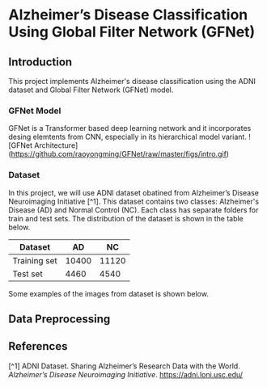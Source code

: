 # Alzheimer’s Disease Classification Using Global Filter Network (GFNet)

## Introduction
This project implements Alzheimer's disease classification using the ADNI dataset and Global Filter Network (GFNet) model.

### GFNet Model
GFNet is a Transformer based deep learning network and it incorporates desing elemtents from CNN, especially in its hierarchical model variant.
![GFNet Architecture] (https://github.com/raoyongming/GFNet/raw/master/figs/intro.gif)


### Dataset 
In this project, we will use ADNI dataset obatined from Alzheimer’s Disease Neuroimaging Initiative [^1]. This dataset contains two classes: Alzheimer's Disease (AD) and Normal Control (NC). Each class has separate folders for train and test sets. The distribution of the dataset is shown in the table below.

| Dataset | AD | NC |
|---------|----|----|
| Training set | 10400 | 11120 |
| Test set | 4460 | 4540 |

Some examples of the images from dataset is shown below.


## Data Preprocessing







## References
[^1] ADNI Dataset. Sharing Alzheimer’s Research Data with the World. *Alzheimer’s Disease Neuroimaging Initiative*. https://adni.loni.usc.edu/
